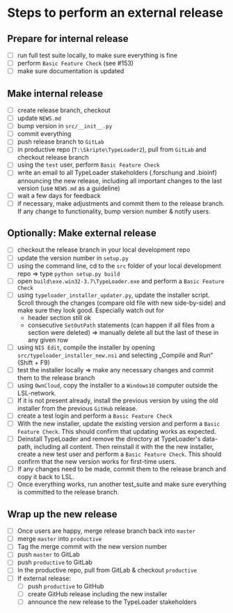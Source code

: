 # Steps to perform an external release

## Prepare for internal release
- [ ] run full test suite locally, to make sure everything is fine
- [ ] perform ``Basic Feature Check`` (see #153)
- [ ] make sure documentation is updated

## Make internal release
- [ ] create release branch, checkout
- [ ] update ``NEWS.md``
- [ ] bump version in ``src/__init__.py``
- [ ] commit everything
- [ ] push release branch to ``GitLab``
- [ ] in productive repo (``T:\Skripte\TypeLoader2``), pull from ``GitLab`` and checkout release branch
- [ ] using the ``test`` user, perform ``Basic Feature Check``
- [ ] write an email to all TypeLoader stakeholders (.forschung and .bioinf) announcing the new release, including all important changes to the last version (use ``NEWS.md`` as a guideline)
- [ ] wait a few days for feedback
- [ ] if necessary, make adjustments and commit them to the release branch. If any change to functionality, bump version number & notify users.

## Optionally: Make external release
- [ ] checkout the release branch in your local development repo
- [ ] update the version number in ``setup.py``
- [ ] using the command line, cd to the ``src`` folder of your local development repo 
⇒ type ``python setup.py build``
- [ ] open ``build\exe.win32-3.7\TypeLoader.exe`` and perform a ``Basic Feature Check``
- [ ] using ``typeloader_installer_updater.py``, update the installer script. Scroll through the changes (compare old file with new side-by-side) and make sure they look good. Especially watch out for
  - header section still ok
  - consecutive ``SetOutPath`` statements (can happen if all files from a section were deleted) => manually delete all but the last of these in any given row
- [ ] using ``NIS Edit``, compile the installer by opening ``src/typeloader_installer_new.nsi`` and selecting „Compile and Run“ (Shift + F9)
- [ ] test the installer locally ⇒ make any necessary changes and commit them to the release branch
- [ ] using ``OwnCloud``, copy the installer to a ``Windows10`` computer outside the LSL-network.
- [ ] If it is not present already, install the previous version by using the old installer from the previous ``GitHub`` release.
- [ ] create a test login and perform a ``Basic Feature Check``
- [ ] With the new installer, update the existing version and perform a ``Basic Feature Check``. This should confirm that updating works as expected.
- [ ] Deinstall TypeLoader and remove the directory at TypeLoader's data-path, including all content. Then reinstall it with the the new installer, create a new test user and perform a ``Basic Feature Check``. This should confirm that the new version works for first-time users.
- [ ] If any changes need to be made, commit them to the release branch and copy it back to LSL. 
- [ ] Once everything works, run another test_suite and make sure everything is committed to the release branch. 

## Wrap up the new release
- [ ] Once users are happy, merge release branch back into ``master``
- [ ] merge ``master`` into ``productive``
- [ ] Tag the merge commit with the new version number
- [ ] push ``master`` to GitLab
- [ ] push ``productive`` to GitLab
- [ ] In the productive repo, pull from GitLab & checkout ``productive``
- [ ] If external release:
  - [ ] push ``productive`` to GitHub
  - [ ] create GitHub release including the new installer
  - [ ] announce the new release to the TypeLoader stakeholders
